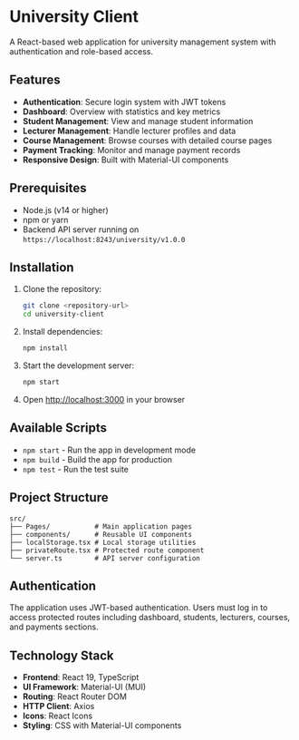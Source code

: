 # University Client

A React-based web application for university management system with authentication and role-based access.

## Features

- **Authentication**: Secure login system with JWT tokens
- **Dashboard**: Overview with statistics and key metrics
- **Student Management**: View and manage student information
- **Lecturer Management**: Handle lecturer profiles and data
- **Course Management**: Browse courses with detailed course pages
- **Payment Tracking**: Monitor and manage payment records
- **Responsive Design**: Built with Material-UI components

## Prerequisites

- Node.js (v14 or higher)
- npm or yarn
- Backend API server running on `https://localhost:8243/university/v1.0.0`

## Installation

1. Clone the repository:
   ```bash
   git clone <repository-url>
   cd university-client
   ```

2. Install dependencies:
   ```bash
   npm install
   ```

3. Start the development server:
   ```bash
   npm start
   ```

4. Open [http://localhost:3000](http://localhost:3000) in your browser

## Available Scripts

- `npm start` - Run the app in development mode
- `npm build` - Build the app for production
- `npm test` - Run the test suite

## Project Structure

```
src/
├── Pages/           # Main application pages
├── components/      # Reusable UI components
├── localStorage.tsx # Local storage utilities
├── privateRoute.tsx # Protected route component
└── server.ts        # API server configuration
```

## Authentication

The application uses JWT-based authentication. Users must log in to access protected routes including dashboard, students, lecturers, courses, and payments sections.

## Technology Stack

- **Frontend**: React 19, TypeScript
- **UI Framework**: Material-UI (MUI)
- **Routing**: React Router DOM
- **HTTP Client**: Axios
- **Icons**: React Icons
- **Styling**: CSS with Material-UI components
